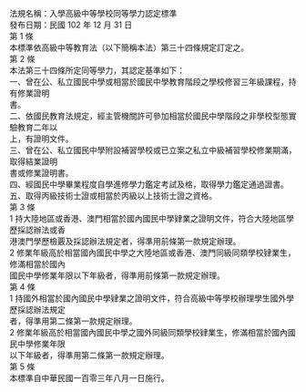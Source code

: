 法規名稱：入學高級中等學校同等學力認定標準  
發布日期：民國 102 年 12 月 31 日  
第 1 條  
本標準依高級中等教育法（以下簡稱本法）第三十四條規定訂定之。  
第 2 條  
本法第三十四條所定同等學力，其認定基準如下：  
一、曾在公、私立國民中學或相當於國民中學教育階段之學校修習三年級課程，持有修業證明  
書。  
二、依國民教育法規定，經主管機關許可參加相當於國民中學階段之非學校型態實驗教育二年以  
上，有證明文件。  
三、曾在公、私立國民中學附設補習學校或已立案之私立中級補習學校修業期滿，取得結業證明  
書或修業證明書。  
四、經國民中學畢業程度自學進修學力鑑定考試及格，取得學力鑑定通過證書。  
五、取得丙級技術士證或相當於丙級以上技術士證之資格。  
第 3 條  
1 持大陸地區或香港、澳門相當於國內國民中學肄業之證明文件，符合大陸地區學歷採認辦法或香  
港澳門學歷檢覈及採認辦法規定者，得準用前條第一款規定辦理。  
2 修業年級高於相當國內國民中學之大陸地區或香港、澳門同級同類學校肄業生，修滿相當於國內  
國民中學修業年限以下年級者，得準用前條第一款規定辦理。  
第 4 條  
1 持國外相當於國內國民中學肄業之證明文件，符合高級中等學校辦理學生國外學歷採認辦法規定  
者，得準用第二條第一款規定辦理。  
2 修業年級高於相當國內國民中學之國外同級同類學校肄業生，修滿相當於國內國民中學修業年限  
以下年級者，得準用第二條第一款規定辦理。  
第 5 條  
本標準自中華民國一百零三年八月一日施行。  


